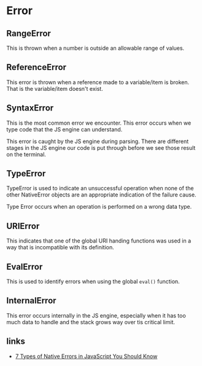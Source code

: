 # Error

## RangeError

This is thrown when a number is outside an allowable range of values.

## ReferenceError

This error is thrown when a reference made to a variable/item is broken.
That is the variable/item doesn't exist.

## SyntaxError

This is the most common error we encounter. This error occurs when we type code that the JS engine can understand.

This error is caught by the JS engine during parsing. There are different stages in the JS engine our code is put through before we see those result on the terminal.

## TypeError

TypeError is used to indicate an unsuccessful operation when none of the other NativeError objects are an appropriate indication of the failure cause.

Type Error occurs when an operation is performed on a wrong data type.

## URIError

This indicates that one of the global URI handing functions was used in a way that is incompatible with its definition.

## EvalError

This is used to identify errors when using the global `eval()` function.

## InternalError

This error occurs internally in the JS engine, especially when it has too much data to handle and the stack grows way over tis critical limit.

## links

- [7 Types of Native Errors in JavaScript You Should Know](https://blog.bitsrc.io/types-of-native-errors-in-javascript-you-must-know-b8238d40e492)
